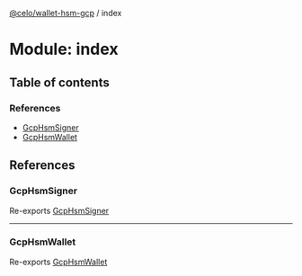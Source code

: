 [@celo/wallet-hsm-gcp](../README.md) / index

# Module: index

## Table of contents

### References

- [GcpHsmSigner](index.md#gcphsmsigner)
- [GcpHsmWallet](index.md#gcphsmwallet)

## References

### GcpHsmSigner

Re-exports [GcpHsmSigner](../classes/gcp_hsm_signer.GcpHsmSigner.md)

___

### GcpHsmWallet

Re-exports [GcpHsmWallet](../classes/gcp_hsm_wallet.GcpHsmWallet.md)
